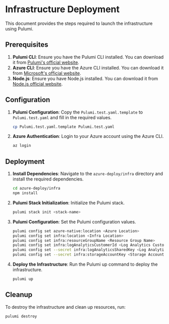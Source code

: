 # Infrastructure Deployment

This document provides the steps required to launch the infrastructure using Pulumi.

## Prerequisites

1. **Pulumi CLI**: Ensure you have the Pulumi CLI installed. You can download it from [Pulumi's official website](https://www.pulumi.com/docs/get-started/install/).
2. **Azure CLI**: Ensure you have the Azure CLI installed. You can download it from [Microsoft's official website](https://docs.microsoft.com/en-us/cli/azure/install-azure-cli).
3. **Node.js**: Ensure you have Node.js installed. You can download it from [Node.js official website](https://nodejs.org/).

## Configuration

1. **Pulumi Configuration**: Copy the `Pulumi.test.yaml.template` to `Pulumi.test.yaml` and fill in the required values.
    ```sh
    cp Pulumi.test.yaml.template Pulumi.test.yaml
    ```

2. **Azure Authentication**: Login to your Azure account using the Azure CLI.
    ```sh
    az login
    ```

## Deployment

1. **Install Dependencies**: Navigate to the `azure-deploy/infra` directory and install the required dependencies.
    ```sh
    cd azure-deploy/infra
    npm install
    ```

2. **Pulumi Stack Initialization**: Initialize the Pulumi stack.
    ```sh
    pulumi stack init <stack-name>
    ```

3. **Pulumi Configuration**: Set the Pulumi configuration values.
    ```sh
    pulumi config set azure-native:location <Azure Location>
    pulumi config set infra:location <Infra Location>
    pulumi config set infra:resourceGroupName <Resource Group Name>
    pulumi config set infra:logAnalyticsCustomerId <Log Analytics Customer ID>
    pulumi config set --secret infra:logAnalyticsSharedKey <Log Analytics Shared Key>
    pulumi config set --secret infra:storageAccountKey <Storage Account Key>
    ```

4. **Deploy the Infrastructure**: Run the Pulumi up command to deploy the infrastructure.
    ```sh
    pulumi up
    ```

## Cleanup

To destroy the infrastructure and clean up resources, run:
```sh
pulumi destroy